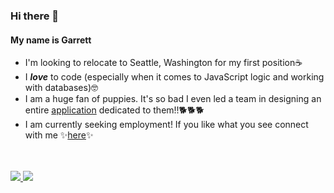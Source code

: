 ### Hi there 👋
#### My name is Garrett
* I'm looking to relocate to Seattle, Washington for my first position☕
* I ***love*** to code (especially when it comes to JavaScript logic and working with databases)🤓
* I am a huge fan of puppies. It's so bad I even led a team in designing an entire [application](https://pet-fetcher.herokuapp.com/) dedicated to them!!🐕🐕🐕
* I am currently seeking employment! If you like what you see connect with me ✨[here](https://www.linkedin.com/in/garretthilberling/)✨

<br></br>
<a href="https://github-readme-stats.vercel.app/api?username=garretthilberling&show_icons=true&theme=dracula">
  <img align="center bottom" src="https://github-readme-stats.vercel.app/api?username=garretthilberling&show_icons=true&theme=dracula" />
</a>
<a href="https://github-readme-stats.vercel.app/api/top-langs/?username=garretthilberling&layout=compact&theme=dracula)](https://github.com/anuraghazra/github-readme-stats">
  <img align="center bottom" src="https://github-readme-stats.vercel.app/api/top-langs/?username=garretthilberling&layout=compact&theme=dracula" />
</a>

<!-- * If you have any questions feel free to DM me here on Github!😃 -->

<!--
**garretthilberling/garretthilberling** is a ✨ _special_ ✨ repository because its `README.md` (this file) appears on your GitHub profile.

Here are some ideas to get you started:

- 🔭 I’m currently working on ...
- 🌱 I’m currently learning ...
- 👯 I’m looking to collaborate on ...
- 🤔 I’m looking for help with ...
- 💬 Ask me about ...
- 📫 How to reach me: ...
- 😄 Pronouns: ...
- ⚡ Fun fact: ...
-->

